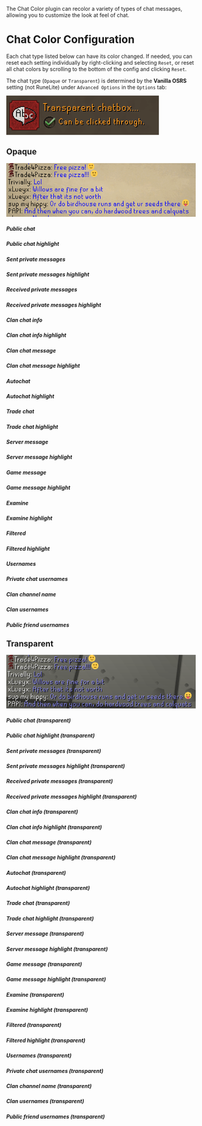 The Chat Color plugin can recolor a variety of types of chat messages, allowing you to customize the look at feel of chat.

# Chat Color Configuration

Each chat type listed below can have its color changed. If needed, you can reset each setting individually by right-clicking and selecting `Reset`, or reset all chat colors by scrolling to the bottom of the config and clicking `Reset`.

The chat type (`Opaque` or `Transparent`) is determined by the **Vanilla OSRS** setting (not RuneLite) under `Advanced Options` in the `Options` tab:

![](img/chat-color/chat_color_transparent_chat_jagex_setting.png)

## Opaque

![](img/chat-color/chat_color_opaque.png)

##### Public chat
##### Public chat highlight
##### Sent private messages
##### Sent private messages highlight
##### Received private messages
##### Received private messages highlight
##### Clan chat info
##### Clan chat info highlight
##### Clan chat message
##### Clan chat message highlight
##### Autochat
##### Autochat highlight
##### Trade chat
##### Trade chat highlight
##### Server message
##### Server message highlight
##### Game message
##### Game message highlight
##### Examine
##### Examine highlight
##### Filtered
##### Filtered highlight
##### Usernames
##### Private chat usernames
##### Clan channel name
##### Clan usernames
##### Public friend usernames


## Transparent

![](img/chat-color/chat_color_transparent.png)

##### Public chat (transparent)
##### Public chat highlight (transparent)
##### Sent private messages (transparent)
##### Sent private messages highlight (transparent)
##### Received private messages (transparent)
##### Received private messages highlight (transparent)
##### Clan chat info (transparent)
##### Clan chat info highlight (transparent)
##### Clan chat message (transparent)
##### Clan chat message highlight (transparent)
##### Autochat (transparent)
##### Autochat highlight (transparent)
##### Trade chat (transparent)
##### Trade chat highlight (transparent)
##### Server message (transparent)
##### Server message highlight (transparent)
##### Game message (transparent)
##### Game message highlight (transparent)
##### Examine (transparent)
##### Examine highlight (transparent)
##### Filtered (transparent)
##### Filtered highlight (transparent)
##### Usernames (transparent)
##### Private chat usernames (transparent)
##### Clan channel name (transparent)
##### Clan usernames (transparent)
##### Public friend usernames (transparent)
